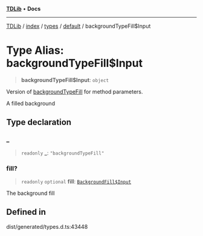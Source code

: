 [**TDLib**](../../../../../../README.md) • **Docs**

***

[TDLib](../../../../../../modules.md) / [index](../../../../../README.md) / [types](../../../README.md) / [default](../README.md) / backgroundTypeFill$Input

# Type Alias: backgroundTypeFill$Input

> **backgroundTypeFill$Input**: `object`

Version of [backgroundTypeFill](backgroundTypeFill.md) for method parameters.

A filled background

## Type declaration

### \_

> `readonly` **\_**: `"backgroundTypeFill"`

### fill?

> `readonly` `optional` **fill**: [`BackgroundFill$Input`](BackgroundFill$Input.md)

The background fill

## Defined in

dist/generated/types.d.ts:43448
